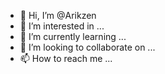 - 👋 Hi, I’m @Arikzen
- 👀 I’m interested in ...
- 🌱 I’m currently learning ...
- 💞️ I’m looking to collaborate on ...
- 📫 How to reach me ...

<!---
Arikzen/Arikzen is a ✨ special ✨ repository because its `README.md` (this file) appears on your GitHub profile.
You can click the Preview link to take a look at your changes.
--->
